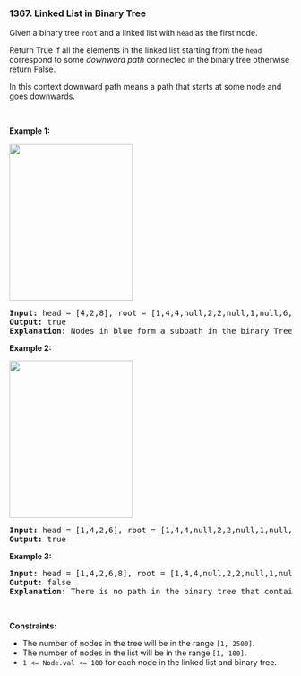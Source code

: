 <h3 align="left"> 1367. Linked List in Binary Tree</h3>
<div><p>Given a binary tree <code>root</code> and a&nbsp;linked list with&nbsp;<code>head</code>&nbsp;as the first node.&nbsp;</p>

<p>Return True if all the elements in the linked list starting from the <code>head</code> correspond to some <em>downward path</em> connected in the binary tree&nbsp;otherwise return False.</p>

<p>In this context downward path means a path that starts at some node and goes downwards.</p>

<p>&nbsp;</p>
<p><strong>Example 1:</strong></p>

<p><strong><img alt="" src="https://assets.leetcode.com/uploads/2020/02/12/sample_1_1720.png" style="width: 220px; height: 280px;"></strong></p>

<pre><strong>Input:</strong> head = [4,2,8], root = [1,4,4,null,2,2,null,1,null,6,8,null,null,null,null,1,3]
<strong>Output:</strong> true
<strong>Explanation:</strong> Nodes in blue form a subpath in the binary Tree.  
</pre>

<p><strong>Example 2:</strong></p>

<p><strong><img alt="" src="https://assets.leetcode.com/uploads/2020/02/12/sample_2_1720.png" style="width: 220px; height: 280px;"></strong></p>

<pre><strong>Input:</strong> head = [1,4,2,6], root = [1,4,4,null,2,2,null,1,null,6,8,null,null,null,null,1,3]
<strong>Output:</strong> true
</pre>

<p><strong>Example 3:</strong></p>

<pre><strong>Input:</strong> head = [1,4,2,6,8], root = [1,4,4,null,2,2,null,1,null,6,8,null,null,null,null,1,3]
<strong>Output:</strong> false
<strong>Explanation:</strong> There is no path in the binary tree that contains all the elements of the linked list from <code>head</code>.
</pre>

<p>&nbsp;</p>
<p><strong>Constraints:</strong></p>

<ul>
	<li>The number of nodes in the tree will be in the range <code>[1, 2500]</code>.</li>
	<li>The number of nodes in the list will be in the range <code>[1, 100]</code>.</li>
	<li><code>1 &lt;= Node.val&nbsp;&lt;= 100</code>&nbsp;for each node in the linked list and binary tree.</li>
</ul>
</div>